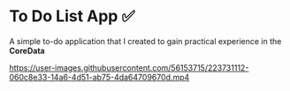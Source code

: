 # To Do List App ✅
A simple to-do application that I created to gain practical experience in the **CoreData**


https://user-images.githubusercontent.com/56153715/223731112-060c8e33-14a6-4d51-ab75-4da64709670d.mp4

